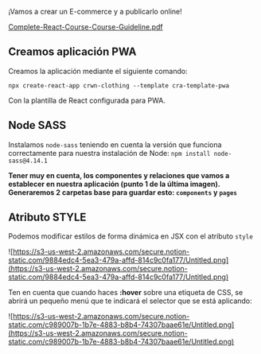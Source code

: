 ¡Vamos a crear un E-commerce y a publicarlo online!

[Complete-React-Course-Course-Guideline.pdf](https://s3-us-west-2.amazonaws.com/secure.notion-static.com/2fb5fac9-ec00-41c3-af1f-88165e0be433/Complete-React-Course-Course-Guideline.pdf)

## Creamos aplicación PWA

Creamos la aplicación mediante el siguiente comando: 

`npx create-react-app crwn-clothing --template cra-template-pwa`

Con la plantilla de React configurada para PWA.

## Node SASS

Instalamos `node-sass` teniendo en cuenta la versión que funciona correctamente para nuestra instalación de Node: `npm install node-sass@4.14.1`

**Tener muy en cuenta, los componentes y relaciones que vamos a establecer en nuestra aplicación (punto 1 de la última imagen). Generaremos 2 carpetas base para guardar esto: `components` y `pages`**

## Atributo STYLE

Podemos modificar estilos de forma dinámica en JSX con el atributo `style`

![https://s3-us-west-2.amazonaws.com/secure.notion-static.com/9884edc4-5ea3-479a-affd-814c9c0fa177/Untitled.png](https://s3-us-west-2.amazonaws.com/secure.notion-static.com/9884edc4-5ea3-479a-affd-814c9c0fa177/Untitled.png)

Ten en cuenta que cuando haces **:hover** sobre una etiqueta de CSS, se abrirá un pequeño menú que te indicará el selector que se está aplicando:

![https://s3-us-west-2.amazonaws.com/secure.notion-static.com/c989007b-1b7e-4883-b8b4-74307baae61e/Untitled.png](https://s3-us-west-2.amazonaws.com/secure.notion-static.com/c989007b-1b7e-4883-b8b4-74307baae61e/Untitled.png)
